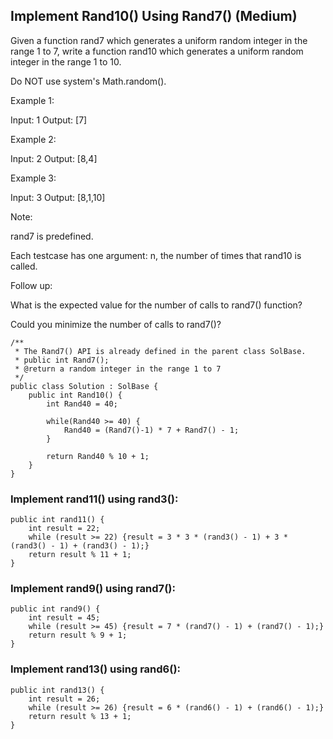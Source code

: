 ## Implement Rand10() Using Rand7() (Medium)

Given a function rand7 which generates a uniform random integer in the range 1 to 7, write a function rand10 which generates a uniform random integer in the range 1 to 10.

Do NOT use system's Math.random().

 

Example 1:

Input: 1
Output: [7]

Example 2:

Input: 2
Output: [8,4]

Example 3:

Input: 3
Output: [8,1,10]
 

Note:

rand7 is predefined.

Each testcase has one argument: n, the number of times that rand10 is called.
 

Follow up:

What is the expected value for the number of calls to rand7() function?

Could you minimize the number of calls to rand7()?

```
/**
 * The Rand7() API is already defined in the parent class SolBase.
 * public int Rand7();
 * @return a random integer in the range 1 to 7
 */
public class Solution : SolBase {
    public int Rand10() {
        int Rand40 = 40;
        
        while(Rand40 >= 40) {
            Rand40 = (Rand7()-1) * 7 + Rand7() - 1;
        }
        
        return Rand40 % 10 + 1;
    }
}
```

###  Implement rand11() using rand3():
```
public int rand11() {
    int result = 22;
    while (result >= 22) {result = 3 * 3 * (rand3() - 1) + 3 * (rand3() - 1) + (rand3() - 1);}
    return result % 11 + 1;
}
```

### Implement rand9() using rand7():
```
public int rand9() {
    int result = 45;
    while (result >= 45) {result = 7 * (rand7() - 1) + (rand7() - 1);}
    return result % 9 + 1;
}
```

### Implement rand13() using rand6():
```
public int rand13() {
    int result = 26;
    while (result >= 26) {result = 6 * (rand6() - 1) + (rand6() - 1);}
    return result % 13 + 1;
}
```
